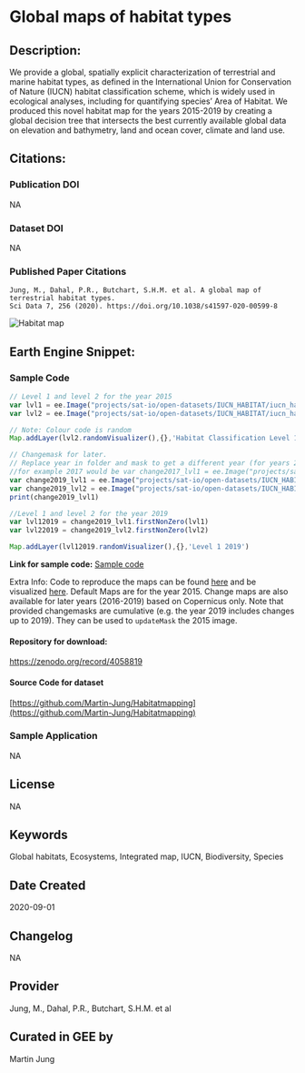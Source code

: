 
# Global maps of habitat types

## Description:

We provide a global, spatially explicit characterization of terrestrial and marine habitat types, as defined in the International Union for Conservation of Nature (IUCN) habitat classification scheme, which is widely used in ecological analyses, including for quantifying species’ Area of Habitat. We produced this novel habitat map for the years 2015-2019 by creating a global decision tree that intersects the best currently available global data on elevation and bathymetry, land and ocean cover, climate and land use.

## Citations:

### Publication DOI

NA

### Dataset DOI

NA

### Published Paper Citations

```
Jung, M., Dahal, P.R., Butchart, S.H.M. et al. A global map of terrestrial habitat types.
Sci Data 7, 256 (2020). https://doi.org/10.1038/s41597-020-00599-8
```

![Habitat map](https://raw.githubusercontent.com/Martin-Jung/Habitatmapping/master/screen_lvl2.png)

## Earth Engine Snippet:

### Sample Code

```js
// Level 1 and level 2 for the year 2015
var lvl1 = ee.Image("projects/sat-io/open-datasets/IUCN_HABITAT/iucn_habitatclassification_composite_lvl1_ver004")
var lvl2 = ee.Image("projects/sat-io/open-datasets/IUCN_HABITAT/iucn_habitatclassification_composite_lvl2_ver004")

// Note: Colour code is random
Map.addLayer(lvl2.randomVisualizer(),{},'Habitat Classification Level 1')

// Changemask for later.
// Replace year in folder and mask to get a different year (for years 2016-2019)
//for example 2017 would be var change2017_lvl1 = ee.Image("projects/sat-io/open-datasets/IUCN_HABITAT/changemasks/iucn_habitatclassification_2017changemask_lvl1_ver004")
var change2019_lvl1 = ee.Image("projects/sat-io/open-datasets/IUCN_HABITAT/changemasks/iucn_habitatclassification_2019changemask_lvl1_ver004").select('comp2019').unmask(0)
var change2019_lvl2 = ee.Image("projects/sat-io/open-datasets/IUCN_HABITAT/changemasks/iucn_habitatclassification_2019changemask_lvl2_ver004").select('comp2019').unmask(0)
print(change2019_lvl1)

//Level 1 and level 2 for the year 2019
var lvl12019 = change2019_lvl1.firstNonZero(lvl1)
var lvl22019 = change2019_lvl2.firstNonZero(lvl2)

Map.addLayer(lvl12019.randomVisualizer(),{},'Level 1 2019')
```

**Link for sample code:** [Sample code](https://code.earthengine.google.com/?scriptPath=users/sat-io/awesome-gee-catalog-examples:geophysical-biological-biogeochemical/GLOBAL-HABITAT-TYPES)

Extra Info:
Code to reproduce the maps can be found [here](https://github.com/Martin-Jung/Habitatmapping) and be visualized [here](https://uploads.users.earthengine.app/view/habitat-types-map). Default Maps are for the year 2015. Change maps are also available for later years (2016-2019) based on Copernicus only. Note that provided changemasks are cumulative (e.g. the year 2019 includes changes up to 2019). They can be used to `updateMask` the 2015 image.

#### Repository for download:
https://zenodo.org/record/4058819

#### Source Code for dataset
[https://github.com/Martin-Jung/Habitatmapping](https://github.com/Martin-Jung/Habitatmapping)

### Sample Application

NA

## License

NA

## Keywords

Global habitats, Ecosystems, Integrated map, IUCN, Biodiversity, Species

## Date Created

2020-09-01

## Changelog

NA

## Provider

Jung, M., Dahal, P.R., Butchart, S.H.M. et al

## Curated in GEE by
Martin Jung